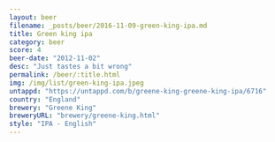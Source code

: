 ```yaml
---
layout: beer
filename: _posts/beer/2016-11-09-green-king-ipa.md
title: Green king ipa
category: beer
score: 4
beer-date: "2012-11-02"
desc: "Just tastes a bit wrong"
permalink: /beer/:title.html
img: /img/list/green-king-ipa.jpeg
untappd: "https://untappd.com/b/greene-king-greene-king-ipa/6716"
country: "England"
brewery: "Greene King"
breweryURL: "brewery/greene-king.html"
style: "IPA - English"
---
```

